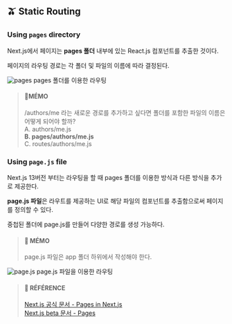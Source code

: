 ## 🫒 Static Routing

### Using `pages` directory

Next.js에서 페이지는 **pages 폴더** 내부에 있는 React.js 컴포넌트를 추출한 것이다.

페이지의 라우팅 경로는 각 폴더 및 파일의 이름에 따라 결정된다.

![pages](https://img1.daumcdn.net/thumb/R1280x0/?scode=mtistory2&fname=https%3A%2F%2Fblog.kakaocdn.net%2Fdn%2FbKTNUo%2Fbtsdxi2vqVr%2FkvduebEroe8kLSkIHs83Z1%2Fimg.png)
pages 폴더를 이용한 라우팅

> #### 🍒MÉMO
> /authors/me 라는 새로운 경로를 추가하고 싶다면 폴더를 포함한 파일의 이름은 어떻게 되어야 할까?  
> A. authors/me.js  
> **B. pages/authors/me.js**  
> C. routes/authors/me.js

### Using `page.js` file

Next.js 13버전 부터는 라우팅을 할 때 pages 폴더를 이용한 방식과 다른 방식을 추가로 제공한다.

**page.js 파일**은 라우트를 제공하는 UI로 해당 파일의 컴포넌트를 추출함으로써 페이지를 정의할 수 있다.

중첩된 폴더에 page.js를 만들어 다양한 경로를 생성 가능하다.

> #### 🍒 MÉMO
> page.js 파일은 app 폴더 하위에서 작성해야 한다.

![page.js](https://img1.daumcdn.net/thumb/R1280x0/?scode=mtistory2&fname=https%3A%2F%2Fblog.kakaocdn.net%2Fdn%2FbTdgPx%2FbtsdGcAh3ON%2FSaU8rz6LaZPuN0AjKJyIAK%2Fimg.png)
page.js 파일을 이용한 라우팅

> #### 🐰 RÉFÉRENCE
> [Next.js 공식 문서 - Pages in Next.js](https://nextjs.org/learn/basics/navigate-between-pages/pages-in-nextjs "Next.js 공식 문서 - Pages in Next.js")  
> [Next.js beta 문서 - Pages](https://beta.nextjs.org/docs/routing/pages-and-layouts#pages "Next.js beta 문서 - Pages")

